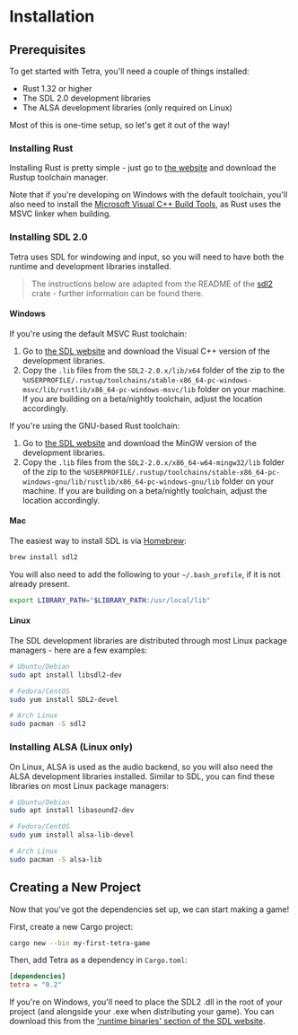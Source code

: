 # Installation

## Prerequisites

To get started with Tetra, you'll need a couple of things installed:

* Rust 1.32 or higher
* The SDL 2.0 development libraries
* The ALSA development libraries (only required on Linux)

Most of this is one-time setup, so let's get it out of the way!

### Installing Rust

Installing Rust is pretty simple - just go to [the website](https://www.rust-lang.org/tools/install) and download the Rustup toolchain manager.

Note that if you're developing on Windows with the default toolchain, you'll also need to install the [Microsoft Visual C++ Build Tools](https://www.visualstudio.com/downloads/#build-tools-for-visual-studio-2017), as Rust uses the MSVC linker when building.

### Installing SDL 2.0

Tetra uses SDL for windowing and input, so you will need to have both the runtime and development libraries installed.

> The instructions below are adapted from the README of the [sdl2](https://github.com/Rust-SDL2/rust-sdl2) crate - further information can be found there.

#### Windows

If you're using the default MSVC Rust toolchain:

1. Go to [the SDL website](https://www.libsdl.org/download-2.0.php) and download the Visual C++ version of the development libraries.
1. Copy the `.lib` files from the `SDL2-2.0.x/lib/x64` folder of the zip to the `%USERPROFILE/.rustup/toolchains/stable-x86_64-pc-windows-msvc/lib/rustlib/x86_64-pc-windows-msvc/lib` folder on your machine. If you are building on a beta/nightly toolchain, adjust the location accordingly.

If you're using the GNU-based Rust toolchain:

1. Go to [the SDL website](https://www.libsdl.org/download-2.0.php) and download the MinGW version of the development libraries.
1. Copy the `.lib` files from the `SDL2-2.0.x/x86_64-w64-mingw32/lib` folder of the zip to the `%USERPROFILE/.rustup/toolchains/stable-x86_64-pc-windows-gnu/lib/rustlib/x86_64-pc-windows-gnu/lib` folder on your machine. If you are building on a beta/nightly toolchain, adjust the location accordingly.

#### Mac

The easiest way to install SDL is via [Homebrew](http://brew.sh/):

```bash
brew install sdl2
```

You will also need to add the following to your `~/.bash_profile`, if it is not already present.

```bash
export LIBRARY_PATH="$LIBRARY_PATH:/usr/local/lib"
```

#### Linux

The SDL development libraries are distributed through most Linux package managers - here are a few examples:

```bash
# Ubuntu/Debian
sudo apt install libsdl2-dev

# Fedora/CentOS
sudo yum install SDL2-devel

# Arch Linux
sudo pacman -S sdl2
```

### Installing ALSA (Linux only)

On Linux, ALSA is used as the audio backend, so you will also need the ALSA development libraries installed. Similar to SDL, you can find these libraries on most Linux package managers:

```bash
# Ubuntu/Debian
sudo apt install libasound2-dev

# Fedora/CentOS
sudo yum install alsa-lib-devel

# Arch Linux
sudo pacman -S alsa-lib
```

## Creating a New Project

Now that you've got the dependencies set up, we can start making a game!

First, create a new Cargo project:

```bash
cargo new --bin my-first-tetra-game
```

Then, add Tetra as a dependency in `Cargo.toml`:

```toml
[dependencies]
tetra = "0.2"
```

If you're on Windows, you'll need to place the SDL2 .dll in the root of your project (and alongside your .exe when distributing your game). You can download this from the ['runtime binaries' section of the SDL website](https://www.libsdl.org/download-2.0.php).
